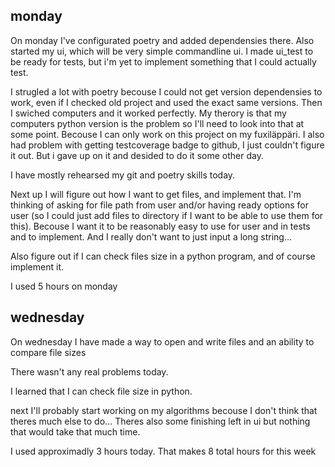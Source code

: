 ## monday

On monday I've configurated poetry and added dependensies there.
Also started my ui, which will be very simple commandline ui.
I made ui_test to be ready for tests, but i'm yet to implement something that I could actually test.

I strugled a lot with poetry becouse I could not get version dependensies to work, even if I checked old project and used the exact same versions. Then I swiched computers and it worked perfectly. My therory is that my computers python version is the problem so I'll need to look into that at some point. Becouse I can only work on this project on my fuxiläppäri.
I also had problem with getting testcoverage badge to github, I just couldn't figure it out. But i gave up on it and desided to do it some other day.

I have mostly rehearsed my git and poetry skills today.

Next up I will figure out how I want to get files, and implement that. I'm thinking of asking for file path from user and/or having ready options for user (so I could just add files to directory if I want to be able to use them for this). Becouse I want it to be reasonably easy to use for user and in tests and to implement. And I really don't want to just input a long string...

Also figure out if I can check files size in a python program, and of course implement it.

I used 5 hours on monday

## wednesday

On wednesday I have made a way to open and write files and an ability to compare file sizes

There wasn't any real problems today.

I learned that I can check file size in python.

next I'll probably start working on my algorithms becouse I don't think that theres much else to do...
Theres also some finishing left in ui but nothing that would take that much time.

I used approximadly 3 hours today. That makes 8 total hours for this week
